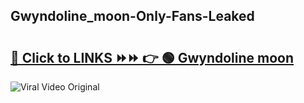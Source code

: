 
 ## Gwyndoline_moon-Only-Fans-Leaked

# <h2><a href="https://clipsfans.com/Gwyndoline_moon&ref=git">🔗 Click to LINKS ⏩⏩ 👉 🟢 Gwyndoline moon </a></h2>

<a href="https://clipsfans.com/Gwyndoline_moon&ref=git" rel="nofollow" data-target="animated-image.originalLink"><img src="https://i.ibb.co.com/xMMVF88/686577567.gif" alt="Viral Video Original" style="max-width: 100%; display: inline-block;" data-target="animated-image.originalImage"></a>
